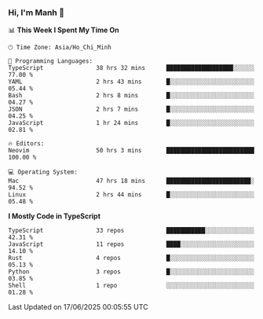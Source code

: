 ### Hi, I'm Manh 👋

<!--START_SECTION:waka-->
📊 **This Week I Spent My Time On** 

```text
🕑︎ Time Zone: Asia/Ho_Chi_Minh

💬 Programming Languages: 
TypeScript               38 hrs 32 mins      ███████████████████░░░░░░   77.00 % 
YAML                     2 hrs 43 mins       █░░░░░░░░░░░░░░░░░░░░░░░░   05.44 % 
Bash                     2 hrs 8 mins        █░░░░░░░░░░░░░░░░░░░░░░░░   04.27 % 
JSON                     2 hrs 7 mins        █░░░░░░░░░░░░░░░░░░░░░░░░   04.25 % 
JavaScript               1 hr 24 mins        █░░░░░░░░░░░░░░░░░░░░░░░░   02.81 % 

🔥 Editors: 
Neovim                   50 hrs 3 mins       █████████████████████████   100.00 % 

💻 Operating System: 
Mac                      47 hrs 18 mins      ████████████████████████░   94.52 % 
Linux                    2 hrs 44 mins       █░░░░░░░░░░░░░░░░░░░░░░░░   05.48 % 
```

**I Mostly Code in TypeScript** 

```text
TypeScript               33 repos            ███████████░░░░░░░░░░░░░░   42.31 % 
JavaScript               11 repos            ████░░░░░░░░░░░░░░░░░░░░░   14.10 % 
Rust                     4 repos             █░░░░░░░░░░░░░░░░░░░░░░░░   05.13 % 
Python                   3 repos             █░░░░░░░░░░░░░░░░░░░░░░░░   03.85 % 
Shell                    1 repo              ░░░░░░░░░░░░░░░░░░░░░░░░░   01.28 % 
```




 Last Updated on 17/06/2025 00:05:55 UTC
<!--END_SECTION:waka-->
